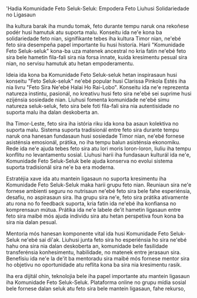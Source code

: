 'Hadia Komunidade Feto Seluk-Seluk: Empodera Feto Liuhusi Solidariedade no Ligasaun

Iha kultura barak iha mundu tomak, feto durante tempu naruk ona rekoñese podér husi hamutuk atu suporta malu. Konseitu ida ne'e kona ba solidariedade feto nian, signifikante tebes iha kultura Timor nian, ne'ebé feto sira desempeña papel importante liu husi historía. Harii "Komunidade Feto Seluk-seluk" kona-ba uza matenek ancestral no kria fatin ne'ebé feto sira bele hametin fila-fali sira nia forsa innate, kuida kresimentu pesual sira nian, no servisu hamutuk atu hetan empoderamentu.

Ideia ida kona ba Komunidade Feto Seluk-seluk hetan inspirasaun husi konseitu "Feto Seluk-seluk" ne'ebé popular husi Clarissa Pinkola Estés iha nia livru "Feto Sira Ne'ebé Halai Ho Rai-Lobo". Konseitu ida ne'e reprezenta natureza instintu, pasionál, no kreativu husi feto sira ne'ebé sei suprime husi ezijénsia sosiedade nian. Liuhusi fomenta komunidade ne'ebé simu natureza seluk-seluk, feto sira bele foti fila-fali sira nia autentisidade no suporta malu iha dalan deskoberta an.

Iha Timor-Leste, feto sira iha istória riku ida kona ba asaun kolektiva no suporta malu. Sistema suporta tradisionál entre feto sira durante tempu naruk ona hanesan fundasaun husi sosiedade Timor nian, ne'ebé fornese asisténsia emosionál, prátika, no iha tempu balun asisténsia ekonomiku. Rede ida ne'e ajuda tebes feto sira atu lori moris loron-loron, liuliu iha tempu konflitu no levantamentu sosial. Liuhusi harii iha fundasaun kulturál ida ne'e, Komunidade Feto Seluk-Seluk bele ajuda konserva no evolui sistema suporta tradisionál sira ne'e ba era moderna.

Estratéjia xave ida atu mantein ligasaun no suporta kresimentu iha Komunidade Feto Seluk-Seluk maka harii grupu feto nian. Reuniaun sira ne'e fornese ambienti seguru no nutrisaun ne'ebé feto sira bele fahe esperiénsia, desafiu, no aspirasaun sira. Iha grupu sira ne'e, feto sira prátika ativamente atu rona no fo feedback suporta, kria fatin ida ne'ebé iha konfiansa no komprensaun mútua. Prátika ida ne'e labele de'it hametin ligasaun entre feto sira maibé mós ajuda individu sira atu hetan perspetiva foun kona ba sira nia dalan pesual.

Mentoria mós hanesan komponente vital ida husi Komunidade Feto Seluk-Seluk ne'ebé sai di'ak. Liuhusi junta feto sira ho esperiénsia ho sira ne'ebé hahu ona sira nia dalan deskoberta an, komunidade bele fasilidade transferénsia konhesimentu, habilidade, no matenek entre jerasaun sira. Benefísiu ida ne'e la de'it ba mentoradu sira maibé mós fornese mentor sira ho objetivu no oportunidade atu reflita kona ba sira nia kresimentu rasik.

Iha era dijitál ohin, teknolojia bele iha papel importante atu mantein ligasaun iha Komunidade Feto Seluk-Seluk. Plataforma online no grupu mídia sosial bele fornese dalan seluk atu feto sira bele mantein ligasaun, fahe rekurso,